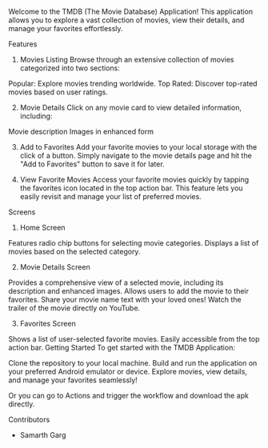 Welcome to the TMDB (The Movie Database) Application! This application allows you to explore a vast collection of movies, view their details, and manage your favorites effortlessly.

Features
1. Movies Listing
Browse through an extensive collection of movies categorized into two sections:

Popular: Explore movies trending worldwide.
Top Rated: Discover top-rated movies based on user ratings.

2. Movie Details
Click on any movie card to view detailed information, including:

Movie description
Images in enhanced form

3. Add to Favorites
Add your favorite movies to your local storage with the click of a button. Simply navigate to the movie details page and hit the "Add to Favorites" button to save it for later.

4. View Favorite Movies
Access your favorite movies quickly by tapping the favorites icon located in the top action bar. This feature lets you easily revisit and manage your list of preferred movies.

Screens
1. Home Screen

Features radio chip buttons for selecting movie categories.
Displays a list of movies based on the selected category.

2. Movie Details Screen

Provides a comprehensive view of a selected movie, including its description and enhanced images.
Allows users to add the movie to their favorites.
Share your movie name text with your loved ones!
Watch the trailer of the movie directly on YouTube.

3. Favorites Screen

Shows a list of user-selected favorite movies.
Easily accessible from the top action bar.
Getting Started
To get started with the TMDB Application:

Clone the repository to your local machine.
Build and run the application on your preferred Android emulator or device.
Explore movies, view details, and manage your favorites seamlessly!

Or you can go to Actions and trigger the workflow and download the apk directly.

Contributors
 - Samarth Garg
